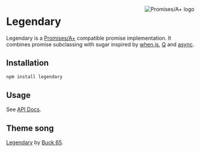 <a href="http://promises-aplus.github.com/promises-spec"><img src="http://promises-aplus.github.com/promises-spec/assets/logo-small.png" alt="Promises/A+ logo" align="right"></a>

# Legendary

Legendary is a [Promises/A+](http://promises-aplus.github.com/promises-spec) compatible promise implementation. It combines promise subclassing with sugar inspired by [when.js](https://github.com/cujojs/when), [Q](https://github.com/kriskowal/q) and [async](https://github.com/caolan/async).

## Installation

```js
npm install legendary
```

## Usage

See [API Docs](http://novemberborn.github.com/legendary/lib/legendary.js.html).

## Theme song

[Legendary](https://soundcloud.com/buck65/legendary) by [Buck 65](http://buck65.com).
